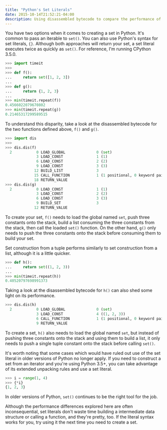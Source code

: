 ```yaml
---
title: "Python's Set Literals"
date: 2015-10-14T21:52:21-04:00
description: Using disassembled bytecode to compare the performance of different ways to create a set in Python.
---
```


You have two options when it comes to creating a set in Python. It's common to pass an iterable to `set()`. You can also use Python's syntax for set literals, `{}`. Although both approaches will return your set, a set literal executes twice as quickly as `set()`. For reference, I'm running CPython 3.5.0.

```python
>>> import timeit
>>>
>>> def f():
...     return set([1, 2, 3])
... 
>>> def g():
...     return {1, 2, 3}
... 
>>> min(timeit.repeat(f))
0.4566022079670802
>>> min(timeit.repeat(g))
0.21465317299589515
```

To understand this disparity, take a look at the disassembled bytecode for the two functions defined above, `f()` and `g()`.

```python
>>> import dis
>>>
>>> dis.dis(f)
  2           0 LOAD_GLOBAL              0 (set)
              3 LOAD_CONST               1 (1)
              6 LOAD_CONST               2 (2)
              9 LOAD_CONST               3 (3)
             12 BUILD_LIST               3
             15 CALL_FUNCTION            1 (1 positional, 0 keyword pair)
             18 RETURN_VALUE
>>> dis.dis(g)
  2           0 LOAD_CONST               1 (1)
              3 LOAD_CONST               2 (2)
              6 LOAD_CONST               3 (3)
              9 BUILD_SET                3
             12 RETURN_VALUE
```

To create your set, `f()` needs to load the global named `set`, push three constants onto the stack, build a list consuming the three constants from the stack, then call the loaded `set()` function. On the other hand, `g()` only needs to push the three constants onto the stack before consuming them to build your set.

Set construction from a tuple performs similarly to set construction from a list, although it is a little quicker.

```python
>>> def h():
...     return set((1, 2, 3))
...
>>> min(timeit.repeat(h))
0.40520797698991373
```

Taking a look at the disassembled bytecode for `h()` can also shed some light on its performance.

```python
>>> dis.dis(h)
  2           0 LOAD_GLOBAL              0 (set)
              3 LOAD_CONST               4 ((1, 2, 3))
              6 CALL_FUNCTION            1 (1 positional, 0 keyword pair)
              9 RETURN_VALUE
```

To create a set, `h()` also needs to load the global named `set`, but instead of pushing three constants onto the stack and using them to build a list, it only needs to push a single tuple constant onto the stack before calling `set()`.

It's worth noting that some cases which would have ruled out use of the set literal in older versions of Python no longer apply. If you need to construct a set from an iterator and you're using Python 3.5+, you can take advantage of its extended unpacking rules and use a set literal.

```python
>>> i = range(1, 4)
>>> {*i}
{1, 2, 3}
```

In older versions of Python, `set()` continues to be the right tool for the job.

Although the performance differences explored here are often inconsequential, set literals don't waste time building a intermediate data structure or calling a function, and they're pretty, too. If the literal syntax works for you, try using it the next time you need to create a set.
